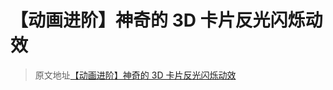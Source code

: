 # 【动画进阶】神奇的 3D 卡片反光闪烁动效 

> 原文地址[【动画进阶】神奇的 3D 卡片反光闪烁动效 ](https://github.com/chokcoco/iCSS/issues/254)
